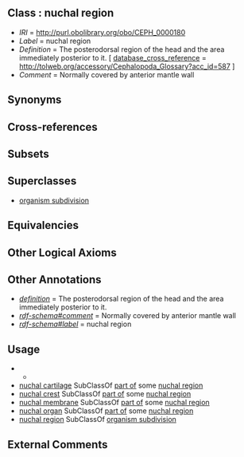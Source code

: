 
## Class : nuchal region

 * *IRI* = http://purl.obolibrary.org/obo/CEPH_0000180
 * *Label* = nuchal region
 * *Definition* = The posterodorsal region of the head and the area immediately posterior to it.  [ [database_cross_reference](../../ef/oboInOwl#hasDbXref.md) = http://tolweb.org/accessory/Cephalopoda_Glossary?acc_id=587 ]
 * *Comment* = Normally covered by anterior mantle wall

## Synonyms


## Cross-references


## Subsets


## Superclasses

 * [organism subdivision](../../UBERON/75/UBERON_0000475.md)

## Equivalencies


## Other Logical Axioms


## Other Annotations

 * *[definition](../../IAO/15/IAO_0000115.md)* = The posterodorsal region of the head and the area immediately posterior to it. 
 * *[rdf-schema#comment](../../nt/rdf-schema#comment.md)* = Normally covered by anterior mantle wall
 * *[rdf-schema#label](../../el/rdf-schema#label.md)* = nuchal region

## Usage

 * -
 * [nuchal cartilage](../../CEPH/76/CEPH_0000176.md) SubClassOf [part of](../../BFO/50/BFO_0000050.md) some [nuchal region](../../CEPH/80/CEPH_0000180.md)
 * [nuchal crest](../../CEPH/77/CEPH_0000177.md) SubClassOf [part of](../../BFO/50/BFO_0000050.md) some [nuchal region](../../CEPH/80/CEPH_0000180.md)
 * [nuchal membrane](../../CEPH/78/CEPH_0000178.md) SubClassOf [part of](../../BFO/50/BFO_0000050.md) some [nuchal region](../../CEPH/80/CEPH_0000180.md)
 * [nuchal organ](../../CEPH/79/CEPH_0000179.md) SubClassOf [part of](../../BFO/50/BFO_0000050.md) some [nuchal region](../../CEPH/80/CEPH_0000180.md)
 * [nuchal region](../../CEPH/80/CEPH_0000180.md) SubClassOf [organism subdivision](../../UBERON/75/UBERON_0000475.md)

## External Comments

